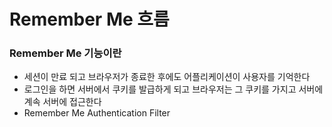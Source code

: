 # Remember Me 흐름
### Remember Me 기능이란
* 세션이 만료 되고 브라우저가 종료한 후에도 어플리케이션이 사용자를 기억한다
* 로그인을 하면 서버에서 쿠키를 발급하게 되고 브라우저는 그 쿠키를 가지고 서버에 계속 서버에 접근한다
* Remember Me Authentication Filter 
